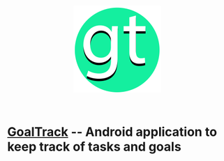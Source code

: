 <p align = "center"><img src="./img/logo%20round.png" width = "200" height = "200" /></p> <br />

# [GoalTrack](https://github.com/rutvikshah28/GoalTrack) -- Android application to keep track of tasks and goals



